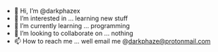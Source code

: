 - 👋 Hi, I’m @darkphazex
- 👀 I’m interested in ... learning new stuff
- 🌱 I’m currently learning ... programming
- 💞️ I’m looking to collaborate on ... nothing
- 📫 How to reach me ... well email me @darkphaze@protonmail.com

<!---
darkphazex/darkphazex is a ✨ special ✨ repository because its `README.md` (this file) appears on your GitHub profile.
You can click the Preview link to take a look at your changes.
--->

